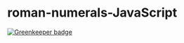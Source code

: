 # roman-numerals-JavaScript

[![Greenkeeper badge](https://badges.greenkeeper.io/TomSpencerLondon/roman-numerals-JavaScript.svg)](https://greenkeeper.io/)
